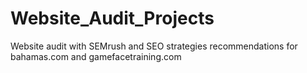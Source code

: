 # Website_Audit_Projects
 Website audit with SEMrush and SEO strategies recommendations for bahamas.com and gamefacetraining.com
